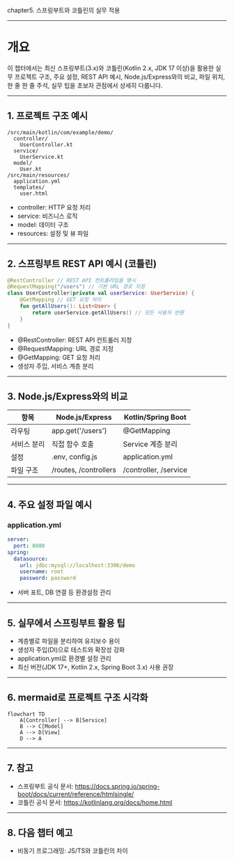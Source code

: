 chapter5. 스프링부트와 코틀린의 실무 적용

---

# 개요

이 챕터에서는 최신 스프링부트(3.x)와 코틀린(Kotlin 2.x, JDK 17 이상)을 활용한 실무 프로젝트 구조, 주요 설정, REST API 예시, Node.js/Express와의 비교, 파일 위치, 한 줄 한 줄 주석, 실무 팁을 초보자 관점에서 상세히 다룹니다.

---

## 1. 프로젝트 구조 예시

```
/src/main/kotlin/com/example/demo/
  controller/
    UserController.kt
  service/
    UserService.kt
  model/
    User.kt
/src/main/resources/
  application.yml
  templates/
    user.html
```

- controller: HTTP 요청 처리
- service: 비즈니스 로직
- model: 데이터 구조
- resources: 설정 및 뷰 파일

---

## 2. 스프링부트 REST API 예시 (코틀린)

```kotlin
@RestController // REST API 컨트롤러임을 명시
@RequestMapping("/users") // 기본 URL 경로 지정
class UserController(private val userService: UserService) {
    @GetMapping // GET 요청 처리
    fun getAllUsers(): List<User> {
        return userService.getAllUsers() // 모든 사용자 반환
    }
}
```

- @RestController: REST API 컨트롤러 지정
- @RequestMapping: URL 경로 지정
- @GetMapping: GET 요청 처리
- 생성자 주입, 서비스 계층 분리

---

## 3. Node.js/Express와의 비교

| 항목 | Node.js/Express | Kotlin/Spring Boot |
|------|-----------------|--------------------|
| 라우팅 | app.get('/users') | @GetMapping |
| 서비스 분리 | 직접 함수 호출 | Service 계층 분리 |
| 설정 | .env, config.js | application.yml |
| 파일 구조 | /routes, /controllers | /controller, /service |

---

## 4. 주요 설정 파일 예시

### application.yml
```yaml
server:
  port: 8080
spring:
  datasource:
    url: jdbc:mysql://localhost:3306/demo
    username: root
    password: password
```

- 서버 포트, DB 연결 등 환경설정 관리

---

## 5. 실무에서 스프링부트 활용 팁

- 계층별로 파일을 분리하여 유지보수 용이
- 생성자 주입(DI)으로 테스트와 확장성 강화
- application.yml로 환경별 설정 관리
- 최신 버전(JDK 17+, Kotlin 2.x, Spring Boot 3.x) 사용 권장

---

## 6. mermaid로 프로젝트 구조 시각화

```mermaid
flowchart TD
    A[Controller] --> B[Service]
    B --> C[Model]
    A --> D[View]
    D --> A
```

---

## 7. 참고

- 스프링부트 공식 문서: https://docs.spring.io/spring-boot/docs/current/reference/htmlsingle/
- 코틀린 공식 문서: https://kotlinlang.org/docs/home.html

---

## 8. 다음 챕터 예고

- 비동기 프로그래밍: JS/TS와 코틀린의 차이
